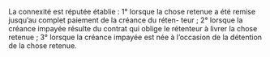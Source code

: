 La connexité est réputée établie :
1° lorsque la chose retenue a été remise jusqu’au complet paiement de la créance du réten-
teur ;
2° lorsque la créance impayée résulte du contrat qui oblige le rétenteur à livrer la chose
retenue ;
3° lorsque la créance impayée est née à l’occasion de la détention de la chose retenue.